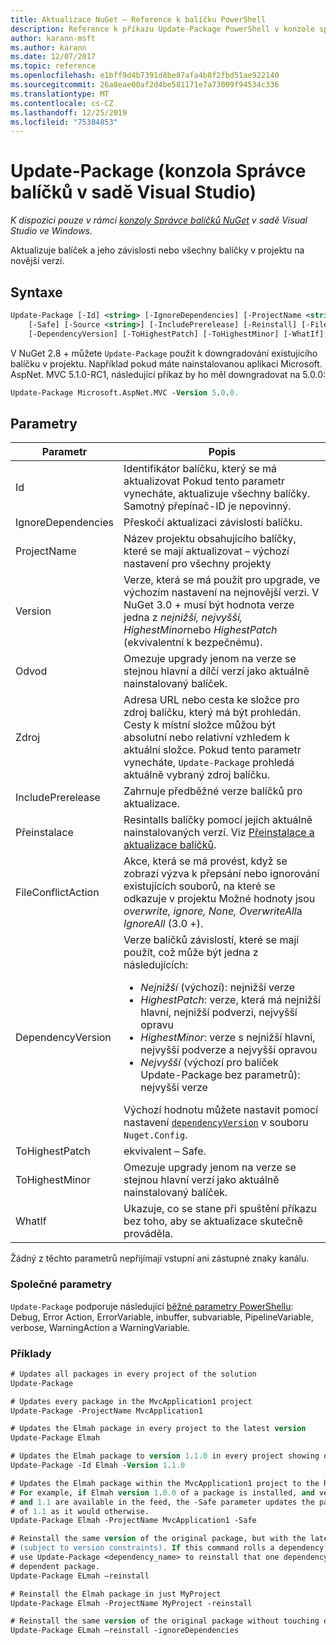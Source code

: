 ```yaml
---
title: Aktualizace NuGet – Reference k balíčku PowerShell
description: Reference k příkazu Update-Package PowerShell v konzole správce balíčků NuGet v aplikaci Visual Studio.
author: karann-msft
ms.author: karann
ms.date: 12/07/2017
ms.topic: reference
ms.openlocfilehash: e1bff9d4b7391d8be87afa4b8f2fbd51ae922140
ms.sourcegitcommit: 26a8eae00af2d4be581171e7a73009f94534c336
ms.translationtype: MT
ms.contentlocale: cs-CZ
ms.lasthandoff: 12/25/2019
ms.locfileid: "75384853"
---
```

# <a name="update-package-package-manager-console-in-visual-studio"></a>Update-Package (konzola Správce balíčků v sadě Visual Studio)

*K dispozici pouze v rámci [konzoly Správce balíčků NuGet](../../consume-packages/install-use-packages-powershell.md) v sadě Visual Studio ve Windows.*

Aktualizuje balíček a jeho závislosti nebo všechny balíčky v projektu na novější verzi.

## <a name="syntax"></a>Syntaxe

```ps
Update-Package [-Id] <string> [-IgnoreDependencies] [-ProjectName <string>] [-Version <string>]
    [-Safe] [-Source <string>] [-IncludePrerelease] [-Reinstall] [-FileConflictAction]
    [-DependencyVersion] [-ToHighestPatch] [-ToHighestMinor] [-WhatIf] [<CommonParameters>]
```

V NuGet 2.8 + můžete `Update-Package` použít k downgradování existujícího balíčku v projektu. Například pokud máte nainstalovanou aplikaci Microsoft. AspNet. MVC 5.1.0-RC1, následující příkaz by ho měl downgradovat na 5.0.0:

```ps
Update-Package Microsoft.AspNet.MVC -Version 5.0.0.
```

## <a name="parameters"></a>Parametry

|  Parametr | Popis |
| --- | --- |
| Id | Identifikátor balíčku, který se má aktualizovat Pokud tento parametr vynecháte, aktualizuje všechny balíčky. Samotný přepínač-ID je nepovinný. |
| IgnoreDependencies | Přeskočí aktualizaci závislostí balíčku. |
| ProjectName | Název projektu obsahujícího balíčky, které se mají aktualizovat – výchozí nastavení pro všechny projekty |
| Version | Verze, která se má použít pro upgrade, ve výchozím nastavení na nejnovější verzi. V NuGet 3.0 + musí být hodnota verze jedna z *nejnižší, nejvyšší, HighestMinor*nebo *HighestPatch* (ekvivalentní k bezpečnému). |
| Odvod | Omezuje upgrady jenom na verze se stejnou hlavní a dílčí verzí jako aktuálně nainstalovaný balíček. |
| Zdroj | Adresa URL nebo cesta ke složce pro zdroj balíčku, který má být prohledán. Cesty k místní složce můžou být absolutní nebo relativní vzhledem k aktuální složce. Pokud tento parametr vynecháte, `Update-Package` prohledá aktuálně vybraný zdroj balíčku. |
| IncludePrerelease | Zahrnuje předběžné verze balíčků pro aktualizace. |
| Přeinstalace | Resintalls balíčky pomocí jejich aktuálně nainstalovaných verzí. Viz [Přeinstalace a aktualizace balíčků](../../consume-packages/reinstalling-and-updating-packages.md). |
| FileConflictAction | Akce, která se má provést, když se zobrazí výzva k přepsání nebo ignorování existujících souborů, na které se odkazuje v projektu Možné hodnoty jsou *overwrite, ignore, None, OverwriteAll*a *IgnoreAll* (3.0 +). |
| DependencyVersion | Verze balíčků závislostí, které se mají použít, což může být jedna z následujících:<br/><ul><li>*Nejnižší* (výchozí): nejnižší verze</li><li>*HighestPatch*: verze, která má nejnižší hlavní, nejnižší podverzi, nejvyšší opravu</li><li>*HighestMinor*: verze s nejnižší hlavní, nejvyšší podverze a nejvyšší opravou</li><li>*Nejvyšší* (výchozí pro balíček Update-Package bez parametrů): nejvyšší verze</li></ul>Výchozí hodnotu můžete nastavit pomocí nastavení [`dependencyVersion`](../nuget-config-file.md#config-section) v souboru `Nuget.Config`. |
| ToHighestPatch | ekvivalent – Safe. |
| ToHighestMinor | Omezuje upgrady jenom na verze se stejnou hlavní verzí jako aktuálně nainstalovaný balíček. |
| WhatIf | Ukazuje, co se stane při spuštění příkazu bez toho, aby se aktualizace skutečně prováděla. |

Žádný z těchto parametrů nepřijímají vstupní ani zástupné znaky kanálu.

### <a name="common-parameters"></a>Společné parametry

`Update-Package` podporuje následující [běžné parametry PowerShellu](https://go.microsoft.com/fwlink/?LinkID=113216): Debug, Error Action, ErrorVariable, inbuffer, subvariable, PipelineVariable, verbose, WarningAction a WarningVariable.

### <a name="examples"></a>Příklady

```ps
# Updates all packages in every project of the solution
Update-Package

# Updates every package in the MvcApplication1 project
Update-Package -ProjectName MvcApplication1

# Updates the Elmah package in every project to the latest version
Update-Package Elmah

# Updates the Elmah package to version 1.1.0 in every project showing optional -Id usage
Update-Package -Id Elmah -Version 1.1.0

# Updates the Elmah package within the MvcApplication1 project to the highest "safe" version.
# For example, if Elmah version 1.0.0 of a package is installed, and versions 1.0.1, 1.0.2,
# and 1.1 are available in the feed, the -Safe parameter updates the package to 1.0.2 instead
# of 1.1 as it would otherwise.
Update-Package Elmah -ProjectName MvcApplication1 -Safe

# Reinstall the same version of the original package, but with the latest version of dependencies
# (subject to version constraints). If this command rolls a dependency back to an earlier version,
# use Update-Package <dependency_name> to reinstall that one dependency without affecting the
# dependent package.
Update-Package ELmah –reinstall 

# Reinstall the Elmah package in just MyProject
Update-Package Elmah -ProjectName MyProject -reinstall

# Reinstall the same version of the original package without touching dependencies.
Update-Package ELmah –reinstall -ignoreDependencies
```

